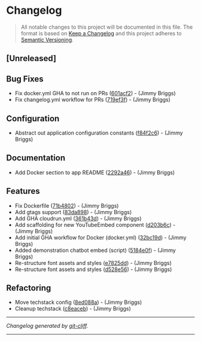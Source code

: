 # Changelog

> All notable changes to this project will be documented in this file. The format is based on
[Keep a Changelog](http://keepachangelog.com/) and this project adheres to
[Semantic Versioning](http://semver.org/).

## [Unreleased]

## Bug Fixes

- Fix docker.yml GHA to not run on PRs ([601acf2](https://github.com/noclocks/bastienlaw-remix/commit/601acf2ce40610bb0d4dd29d3d17a1806a18ebf5))  - (Jimmy Briggs)
- Fix changelog.yml workflow for PRs ([719ef3f](https://github.com/noclocks/bastienlaw-remix/commit/719ef3fb364f65271adcf438bd4ed271ae5b08f7))  - (Jimmy Briggs)

## Configuration

- Abstract out application configuration constants ([f84f2c6](https://github.com/noclocks/bastienlaw-remix/commit/f84f2c6c0fcf0391ef8cb11c8de061cf90163aca))  - (Jimmy Briggs)

## Documentation

- Add Docker section to app README ([2292a46](https://github.com/noclocks/bastienlaw-remix/commit/2292a46404cfcf7412d63cac0a8fe996637830f8))  - (Jimmy Briggs)

## Features

- Fix Dockerfile ([71b4802](https://github.com/noclocks/bastienlaw-remix/commit/71b4802c66217737e46ebc16caae30d58853c258))  - (Jimmy Briggs)
- Add gtags support ([83da898](https://github.com/noclocks/bastienlaw-remix/commit/83da898f031ea80a3afcccd2e667134e8095201f))  - (Jimmy Briggs)
- Add GHA cloudrun.yml ([361b43d](https://github.com/noclocks/bastienlaw-remix/commit/361b43daed4168a5f1b46234c0cf5add83faaca9))  - (Jimmy Briggs)
- Add scaffolding for new YouTubeEmbed component ([d203b6c](https://github.com/noclocks/bastienlaw-remix/commit/d203b6cb7d0d903b617fd57a53f6de1a2d50ee8a))  - (Jimmy Briggs)
- Add initial GHA workflow for Docker (docker.yml) ([32bc19d](https://github.com/noclocks/bastienlaw-remix/commit/32bc19dc8db2aec0bff7583bd851069b69576b32))  - (Jimmy Briggs)
- Added demonstration chatbot embed (script) ([5184e0f](https://github.com/noclocks/bastienlaw-remix/commit/5184e0fc55c0f870fee846c578ea184248bbd564))  - (Jimmy Briggs)
- Re-structure font assets and styles ([e7825dd](https://github.com/noclocks/bastienlaw-remix/commit/e7825dd7595d2bfa7e08fed08bdb97b1ce3a17c2))  - (Jimmy Briggs)
- Re-structure font assets and styles ([d528e56](https://github.com/noclocks/bastienlaw-remix/commit/d528e563ec63c33fb4afacda02876b9cfb469230))  - (Jimmy Briggs)

## Refactoring

- Move techstack config ([8ed088a](https://github.com/noclocks/bastienlaw-remix/commit/8ed088affa6ecd4761040141aebc92bf2e4c5537))  - (Jimmy Briggs)
- Cleanup techstack ([c8eaceb](https://github.com/noclocks/bastienlaw-remix/commit/c8eacebf219f108118fcbf61f0deb681ec0feab7))  - (Jimmy Briggs)

***
*Changelog generated by [git-cliff](https://github.com/orhun/git-cliff).*
***
